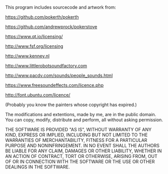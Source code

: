 This program includes sourcecode and artwork from:

https://github.com/pokerth/pokerth

https://github.com/andrewprock/pokerstove

https://www.qt.io/licensing/

http://www.fsf.org/licensing

http://www.kenney.nl

http://www.littlerobotsoundfactory.com

http://www.pacdv.com/sounds/people_sounds.html

https://www.freesoundeffects.com/licence.php

http://font.ubuntu.com/licence/

(Probably you know the painters whose copyright has expired.)


The modifications and extentions, made by me, are in the public domain. You can copy, modify, distribute and perform, all without asking permission.


THE SOFTWARE IS PROVIDED "AS IS", WITHOUT WARRANTY OF ANY KIND, EXPRESS OR IMPLIED, INCLUDING BUT NOT LIMITED TO THE WARRANTIES OF MERCHANTABILITY, FITNESS FOR A PARTICULAR PURPOSE AND NONINFRINGEMENT. IN NO EVENT SHALL THE AUTHORS BE LIABLE FOR ANY CLAIM, DAMAGES OR OTHER LIABILITY, WHETHER IN AN ACTION OF CONTRACT, TORT OR OTHERWISE, ARISING FROM, OUT OF OR IN CONNECTION WITH THE SOFTWARE OR THE USE OR OTHER DEALINGS IN THE SOFTWARE.
